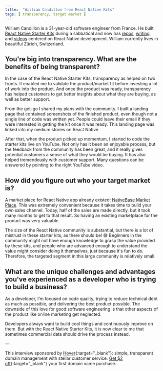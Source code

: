 ```yaml
---
title:  "William Candillon from React Native Kits"
tags: [ transparency, target market ]
---
```


William Candillon is a 31-year-old software engineer from France. He built [React Native Starter Kits](https://react-native.shop/) during a sabbatical and now has [repos](http://github.com/wcandillon), [writing](https://medium.com/@wcandillon), and [videos](https://www.youtube.com/channel/UC806fwFWpiLQV5y-qifzHnA) centered on React Native development. William currently lives in beautiful Zürich, Switzerland.

## You're big into transparency. What are the benefits of being transparent?
In the case of the React Native Starter Kits, transparency as helped on two fronts. It enabled me to validate the product/market fit before investing a lot of work into the product. And once the product was ready, transparency has helped customers to get better insights about what they are buying, as well as better support.

From the get-go I shared my plans with the community. I built a landing page that contained screenshots of the finished product, even though not a single line of code was written yet. People could leave their email if they were interested in getting the kit once it was ready. This landing page was linked into my medium stories on React Native.

After that, when the product picked up momentum, I started to code the starter kits live on YouTube. Not only has it been an enjoyable process, but the feedback from the community has been great, and it really gives potential customers a sense of what they would be buying. It has also helped tremendously with customer support. Many questions can be answered by pointing to the right YouTube video.

## How did you figure out who your target market is?
A market place for React Native app already existed: [NativeBase Market Place](https://market.nativebase.io/). This was extremely convenient because it takes time to build your own sales channel. Today, half of the sales are made directly, but it took many months to get to that result. So having an existing marketplace for the product was very valuable.

The size of the React Native community is substantial, but there is a lot of mistrust in these starter kits, as there should be! 😅 Beginners in the community might not have enough knowledge to grasp the value provided by these kits, and people who are advanced enough to understand the value might consider doing it themselves, just because it's fun to do. Therefore, the targeted segment in this large community is relatively small.

## What are the unique challenges and advantages you've experienced as a developer who is trying to build a business?
As a developer, I'm focused on code quality, trying to reduce technical debt as much as possible, and delivering the best product possible. The downside of this love for good software engineering is that other aspects of the product like online marketing get neglected.

Developers always want to build cool things and continuously improve on them. But with the React Native Starter Kits, it is now clear to me that sometimes commercial data should drive the process instead.

—

This interview sponsored by [Hover](https://hover.com/l2rAubkA){:target="_blank"}: simple, transparent domain management with stellar customer service. [Get $2 off](https://hover.com/l2rAubkA){:target="_blank"} your first domain name purchase.
